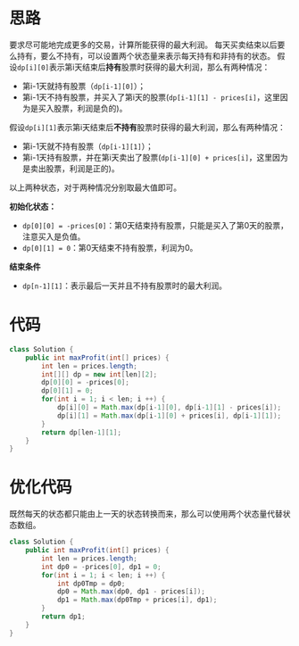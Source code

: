 # 思路

要求尽可能地完成更多的交易，计算所能获得的最大利润。
每天买卖结束以后要么持有，要么不持有，可以设置两个状态量来表示每天持有和非持有的状态。
假设`dp[i][0]`表示第i天结束后**持有**股票时获得的最大利润，那么有两种情况：
* 第i-1天就持有股票（`dp[i-1][0]`）；
* 第i-1天不持有股票，并买入了第i天的股票(`dp[i-1][1] - prices[i]`，这里因为是买入股票，利润是负的)。

假设`dp[i][1]`表示第i天结束后**不持有**股票时获得的最大利润，那么有两种情况：
* 第i-1天就不持有股票（`dp[i-1][1]`）；
* 第i-1天持有股票，并在第i天卖出了股票(`dp[i-1][0] + prices[i]`，这里因为是卖出股票，利润是正的)。

以上两种状态，对于两种情况分别取最大值即可。

**初始化状态：**
* `dp[0][0] = -prices[0]`：第0天结束持有股票，只能是买入了第0天的股票，注意买入是负值。
* `dp[0][1] = 0`：第0天结束不持有股票，利润为0。

**结束条件**
* `dp[n-1][1]`：表示最后一天并且不持有股票时的最大利润。

# 代码
```java
class Solution {
    public int maxProfit(int[] prices) {
        int len = prices.length;
        int[][] dp = new int[len][2];
        dp[0][0] = -prices[0];
        dp[0][1] = 0;
        for(int i = 1; i < len; i ++) {
            dp[i][0] = Math.max(dp[i-1][0], dp[i-1][1] - prices[i]);
            dp[i][1] = Math.max(dp[i-1][0] + prices[i], dp[i-1][1]);
        }
        return dp[len-1][1];
    }
}
```

# 优化代码
既然每天的状态都只能由上一天的状态转换而来，那么可以使用两个状态量代替状态数组。
```java
class Solution {
    public int maxProfit(int[] prices) {
        int len = prices.length;
        int dp0 = -prices[0], dp1 = 0;
        for(int i = 1; i < len; i ++) {
            int dp0Tmp = dp0;
            dp0 = Math.max(dp0, dp1 - prices[i]);
            dp1 = Math.max(dp0Tmp + prices[i], dp1);
        }
        return dp1;
    }
}
```



